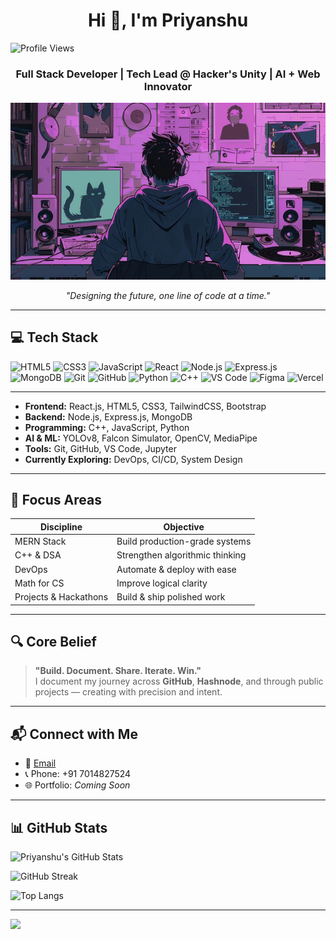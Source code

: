 <h1 align="center">Hi 👋, I'm Priyanshu</h1>


<p align="left">
  <img src="https://komarev.com/ghpvc/?username=Priyanshu-Thakur63&label=Profile%20views&color=0e75b6&style=flat" alt="Profile Views" />
</p>


<h3 align="center">Full Stack Developer | Tech Lead @ Hacker's Unity | AI + Web Innovator</h3>

<p align="center">
  <img src="https://raw.githubusercontent.com/Priyanshu-Thakur63/Priyanshu-Thakur63/main/desk2.jpg" alt="My Dev Desk" width="700"/>
</p>

<p align="center"><i>"Designing the future, one line of code at a time."</i></p>

---

## 💻 Tech Stack

![HTML5](https://img.shields.io/badge/html5-%23E34F26.svg?style=flat-square&logo=html5&logoColor=white)
![CSS3](https://img.shields.io/badge/css3-%231572B6.svg?style=flat-square&logo=css3&logoColor=white)
![JavaScript](https://img.shields.io/badge/javascript-%23F7DF1E.svg?style=flat-square&logo=javascript&logoColor=black)
![React](https://img.shields.io/badge/react-%2320232a.svg?style=flat-square&logo=react&logoColor=%2361DAFB)
![Node.js](https://img.shields.io/badge/node.js-%2343853D.svg?style=flat-square&logo=node.js&logoColor=white)
![Express.js](https://img.shields.io/badge/express.js-%23404d59.svg?style=flat-square&logo=express&logoColor=white)
![MongoDB](https://img.shields.io/badge/mongodb-%2347A248.svg?style=flat-square&logo=mongodb&logoColor=white)
![Git](https://img.shields.io/badge/git-%23F05032.svg?style=flat-square&logo=git&logoColor=white)
![GitHub](https://img.shields.io/badge/github-%23181717.svg?style=flat-square&logo=github&logoColor=white)
![Python](https://img.shields.io/badge/python-%233776AB.svg?style=flat-square&logo=python&logoColor=white)
![C++](https://img.shields.io/badge/c++-%2300599C.svg?style=flat-square&logo=c%2B%2B&logoColor=white)
![VS Code](https://img.shields.io/badge/VS--Code-%23007ACC.svg?style=flat-square&logo=visual-studio-code&logoColor=white)
![Figma](https://img.shields.io/badge/figma-%23F24E1E.svg?style=flat-square&logo=figma&logoColor=white)
![Vercel](https://img.shields.io/badge/vercel-%23000000.svg?style=flat-square&logo=vercel&logoColor=white)

---

- **Frontend:** React.js, HTML5, CSS3, TailwindCSS, Bootstrap  
- **Backend:** Node.js, Express.js, MongoDB  
- **Programming:** C++, JavaScript, Python  
- **AI & ML:** YOLOv8, Falcon Simulator, OpenCV, MediaPipe  
- **Tools:** Git, GitHub, VS Code, Jupyter  
- **Currently Exploring:** DevOps, CI/CD, System Design

---

## 📌 Focus Areas

| Discipline            | Objective                      |
|-----------------------|--------------------------------|
| MERN Stack            | Build production-grade systems |
| C++ & DSA             | Strengthen algorithmic thinking|
| DevOps                | Automate & deploy with ease    |
| Math for CS           | Improve logical clarity        |
| Projects & Hackathons | Build & ship polished work     |

---

## 🔍 Core Belief

> **"Build. Document. Share. Iterate. Win."**  
I document my journey across **GitHub**, **Hashnode**, and through public projects — creating with precision and intent.

---

## 📬 Connect with Me

- 📧 [Email](mailto:thatcoldcoffee17100@gmail.com)  
- 📞 Phone: +91 7014827524  
- 🌐 Portfolio: *Coming Soon*

---

## 📊 GitHub Stats

<!-- GitHub Stats -->
![Priyanshu's GitHub Stats](https://github-readme-stats.vercel.app/api?username=Priyanshu-Thakur63&theme=react&hide_border=false&count_private=true&cache_seconds=3600)

<!-- GitHub Streaks -->
![GitHub Streak](https://nirzak-streak-stats.vercel.app/?user=Priyanshu-Thakur63&theme=dark&hide_border=false)

<!-- Top Languages -->
![Top Langs](https://github-readme-stats.vercel.app/api/top-langs/?username=Priyanshu-Thakur63&theme=react&layout=compact&hide_border=false&cache_seconds=3600)

---

[![](https://visitcount.itsvg.in/api?id=thatcoldcoffee&icon=0&color=0)](https://visitcount.itsvg.in)
